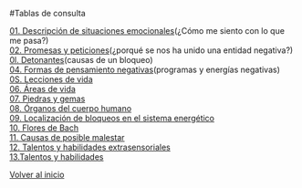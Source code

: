 #Tablas de consulta


[01. Descripción de situaciones emocionales](01.md)(¿Cómo me siento con lo que me pasa?)<br>
[02. Promesas y peticiones](02.md)(¿porqué se nos ha unido una entidad negativa?)<br>
[0l. Detonantes](03.md)(causas de un bloqueo)<br>
[04. Formas de pensamiento negativas](04.md)(programas y energías negativas)<br>
[0S. Lecciones de vida](05.md)<br>
[06. Áreas de vida](06.md)<br>
[07. Piedras y gemas](07.md)<br>
[08. Órganos del cuerpo humano](08.md)<br>
[09. Localización de bloqueos en el sistema energético](09.md)<br>
[10. Flores de Bach](10.md)<br>
[11. Causas de posible malestar](11.md)<br>
[12. Talentos y habilidades extrasensoriales](12.md)<br>
[13.Talentos y habilidades](13.md)<br>

[Volver al inicio](../index.md)
